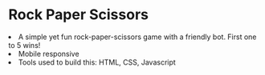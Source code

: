 # Rock Paper Scissors
<li>A simple yet fun rock-paper-scissors game with a friendly bot. First one to 5 wins!
<li>Mobile responsive
<li>Tools used to build this: HTML, CSS, Javascript
